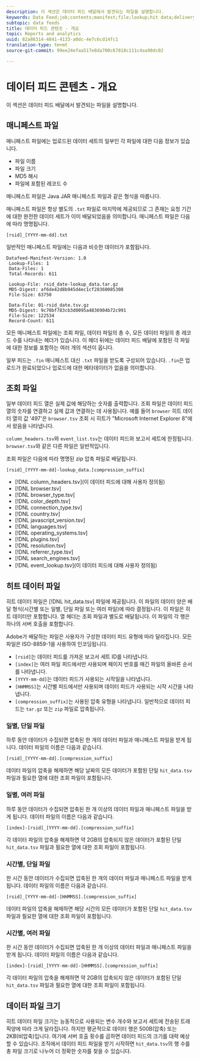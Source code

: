 ```yaml
---
description: 이 섹션은 데이터 피드 배달에서 발견되는 파일을 설명합니다.
keywords: Data Feed;job;contents;manifest;file;lookup;hit data;delivery contents
subtopic: data feeds
title: 데이터 피드 콘텐츠 - 개요
topic: Reports and analytics
uuid: 82a86314-4841-4133-a0dc-4e7c6cd14fc1
translation-type: tm+mt
source-git-commit: 99ee24efaa517e8da700c67818c111c4aa90dc02

---
```



# 데이터 피드 콘텐츠 - 개요

이 섹션은 데이터 피드 배달에서 발견되는 파일을 설명합니다.

## 매니페스트 파일

매니페스트 파일에는 업로드된 데이터 세트의 일부인 각 파일에 대한 다음 정보가 있습니다.

* 파일 이름
* 파일 크기
* MD5 해시
* 파일에 포함된 레코드 수

매니페스트 파일은 Java JAR 매니페스트 파일과 같은 형식을 따릅니다.

매니페스트 파일은 항상 별도의 `.txt` 파일로 마지막에 제공되므로 그 존재는 요청 기간에 대한 완전한 데이터 세트가 이미 배달되었음을 의미합니다. 매니페스트 파일은 다음에 따라 명명됩니다.

```text
[rsid]_[YYYY-mm-dd].txt
```

일반적인 매니페스트 파일에는 다음과 비슷한 데이터가 포함됩니다.

```text
Datafeed-Manifest-Version: 1.0
 Lookup-Files: 1
 Data-Files: 1
 Total-Records: 611

 Lookup-File: rsid_date-lookup_data.tar.gz
 MD5-Digest: af6de42d8b945d4ec1cf28360085308
 File-Size: 63750

 Data-File: 01-rsid_date.tsv.gz
 MD5-Digest: 9c70bf783cb3d0095a4836904b72c991
 File-Size: 122534
 Record-Count: 611
```

모든 매니페스트 파일에는 조회 파일, 데이터 파일의 총 수, 모든 데이터 파일의 총 레코드 수를 나타내는 헤더가 있습니다. 이 헤더 뒤에는 데이터 피드 배달에 포함된 각 파일에 대한 정보를 포함하는 여러 개의 섹션이 옵니다.

일부 피드는 `.fin` 매니페스트 대신 `.txt` 파일을 받도록 구성되어 있습니다. `.fin`은 업로드가 완료되었으나 업로드에 대한 메타데이터가 없음을 의미합니다.

## 조회 파일

일부 데이터 피드 열은 실제 값에 해당하는 숫자를 출력합니다. 조회 파일은 데이터 피드 열의 숫자를 연결하고 실제 값과 연결하는 데 사용됩니다. 예를 들어 `browser` 히트 데이터 열의 값 &#39;497&#39;은 `browser.tsv` 조회 시 히트가 &quot;Microsoft Internet Explorer 8&quot;에서 왔음을 나타냅니다.

`column_headers.tsv`와 `event_list.tsv`는 데이터 피드와 보고서 세트에 한정됩니다. `browser.tsv`와 같은 다른 파일은 일반적입니다.

조회 파일은 다음에 따라 명명된 zip 압축 파일로 배달됩니다.

```text
[rsid]_[YYYY-mm-dd]-lookup_data.[compression_suffix]
```

* [!DNL column_headers.tsv](이 데이터 피드에 대해 사용자 정의됨)
* [!DNL browser.tsv]
* [!DNL browser_type.tsv]
* [!DNL color_depth.tsv]
* [!DNL connection_type.tsv]
* [!DNL country.tsv]
* [!DNL javascript_version.tsv]
* [!DNL languages.tsv]
* [!DNL operating_systems.tsv]
* [!DNL plugins.tsv]
* [!DNL resolution.tsv]
* [!DNL referrer_type.tsv]
* [!DNL search_engines.tsv]
* [!DNL event_lookup.tsv](이 데이터 피드에 대해 사용자 정의됨)

## 히트 데이터 파일

히트 데이터 파일은 [!DNL hit_data.tsv] 파일에 제공됩니다. 이 파일의 데이터 양은 배달 형식(시간별 또는 일별, 단일 파일 또는 여러 파일)에 따라 결정됩니다. 이 파일은 히트 데이터만 포함합니다. 열 헤더는 조회 파일과 별도로 배달됩니다. 이 파일의 각 행은 하나의 서버 호출을 포함합니다.

Adobe가 배달하는 파일은 사용자가 구성한 데이터 피드 유형에 따라 달라집니다. 모든 파일은 ISO-8859-1을 사용하여 인코딩됩니다.

* `[rsid]`는 데이터 피드를 가져온 보고서 세트 ID를 나타냅니다.
* `[index]`는 여러 파일 피드에서만 사용되며 페이지 번호를 매긴 파일의 올바른 순서를 나타냅니다.
* `[YYYY-mm-dd]`는 데이터 피드가 사용되는 시작일을 나타냅니다.
* `[HHMMSS]`는 시간별 피드에서만 사용되며 데이터 피드가 사용되는 시작 시간을 나타냅니다.
* `[compression_suffix]`는 사용된 압축 유형을 나타냅니다. 일반적으로 데이터 피드는 `tar.gz` 또는 `zip` 파일로 압축됩니다.

### 일별, 단일 파일

하루 동안 데이터가 수집되면 압축된 한 개의 데이터 파일과 매니페스트 파일을 받게 됩니다. 데이터 파일의 이름은 다음과 같습니다.

`[rsid]_[YYYY-mm-dd].[compression_suffix]`

데이터 파일의 압축을 해제하면 해당 날짜의 모든 데이터가 포함된 단일 `hit_data.tsv` 파일과 필요한 열에 대한 조회 파일이 포함됩니다.

### 일별, 여러 파일

하루 동안 데이터가 수집되면 압축된 한 개 이상의 데이터 파일과 매니페스트 파일을 받게 됩니다. 데이터 파일의 이름은 다음과 같습니다.

`[index]-[rsid]_[YYYY-mm-dd].[compression_suffix]`

각 데이터 파일의 압축을 해제하면 약 2GB의 압축되지 않은 데이터가 포함된 단일 `hit_data.tsv` 파일과 필요한 열에 대한 조회 파일이 포함됩니다.

### 시간별, 단일 파일

한 시간 동안 데이터가 수집되면 압축된 한 개의 데이터 파일과 매니페스트 파일을 받게 됩니다. 데이터 파일의 이름은 다음과 같습니다.

`[rsid]_[YYYY-mm-dd]-[HHMMSS].[compression_suffix]`

데이터 파일의 압축을 해제하면 해당 시간의 모든 데이터가 포함된 단일 `hit_data.tsv` 파일과 필요한 열에 대한 조회 파일이 포함됩니다.

### 시간별, 여러 파일

한 시간 동안 데이터가 수집되면 압축된 한 개 이상의 데이터 파일과 매니페스트 파일을 받게 됩니다. 데이터 파일의 이름은 다음과 같습니다.

`[index]-[rsid]_[YYYY-mm-dd]-[HHMMSS].[compression_suffix]`

각 데이터 파일의 압축을 해제하면 약 2GB의 압축되지 않은 데이터가 포함된 단일 `hit_data.tsv` 파일과 필요한 열에 대한 조회 파일이 포함됩니다.

## 데이터 파일 크기

히트 데이터 파일 크기는 능동적으로 사용되는 변수 개수와 보고서 세트에 전송된 트래픽양에 따라 크게 달라집니다. 하지만 평균적으로 데이터 행은 500B(압축) 또는 2KB(비압축)입니다. 여기에 서버 호출 횟수를 곱하면 데이터 피드의 크기를 대략 예상할 수 있습니다. 조직에서 데이터 피드 파일을 받기 시작하면 `hit_data.tsv`의 행 수를 총 파일 크기로 나누어 더 정확한 숫자를 찾을 수 있습니다.

